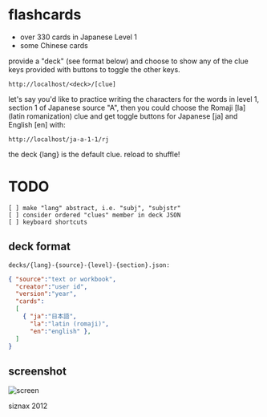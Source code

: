 # flashcards

* over 330 cards in Japanese Level 1
* some Chinese cards

provide a "deck" (see format below) and choose to show any of the clue
keys provided with buttons to toggle the other keys.

    http://localhost/<deck>/[clue]

let's say you'd like to practice writing the characters for the words
in level 1, section 1 of Japanese source "A", then you could choose
the Romaji [la] \(latin romanization\) clue and get toggle buttons for
Japanese [ja] and English [en] with:

    http://localhost/ja-a-1-1/rj

the deck {lang} is the default clue. reload to shuffle!

# TODO

    [ ] make "lang" abstract, i.e. "subj", "subjstr"
    [ ] consider ordered "clues" member in deck JSON
    [ ] keyboard shortcuts

## deck format

    decks/{lang}-{source}-{level}-{section}.json:

```json
{ "source":"text or workbook",
  "creator":"user id",
  "version":"year",
  "cards":
  [
    { "ja":"日本語", 
      "la":"latin (romaji)",
      "en":"english" },
  ]
}
```

## screenshot

![screen](https://github.com/siznax/flashcards/raw/master/static/screen.png)


siznax 2012
